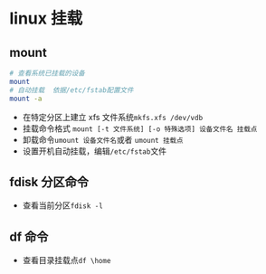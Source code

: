 # linux 挂载

## mount

```bash
# 查看系统已挂载的设备
mount
# 自动挂载  依据/etc/fstab配置文件
mount -a
```

* 在特定分区上建立 xfs 文件系统`mkfs.xfs /dev/vdb`
* 挂载命令格式 `mount [-t 文件系统] [-o 特殊选项] 设备文件名 挂载点`
* 卸载命令`umount 设备文件名`或者 `umount 挂载点`
* 设置开机自动挂载，编辑`/etc/fstab`文件


## fdisk 分区命令

* 查看当前分区`fdisk -l`

## df 命令

* 查看目录挂载点`df \home`